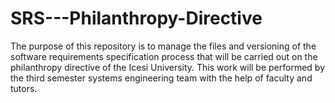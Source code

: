 # SRS---Philanthropy-Directive
The purpose of this repository is to manage the files and versioning of the software requirements specification process that will be carried out on the philanthropy directive of the Icesi University. This work will be performed by the third semester systems engineering team with the help of faculty and tutors.  
